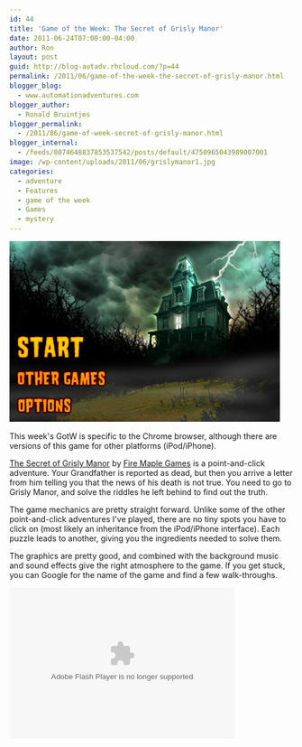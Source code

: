 ```yaml
---
id: 44
title: 'Game of the Week: The Secret of Grisly Manor'
date: 2011-06-24T07:00:00-04:00
author: Ron
layout: post
guid: http://blog-autadv.rhcloud.com/?p=44
permalink: /2011/06/game-of-the-week-the-secret-of-grisly-manor.html
blogger_blog:
  - www.automationadventures.com
blogger_author:
  - Ronald Bruintjes
blogger_permalink:
  - /2011/06/game-of-week-secret-of-grisly-manor.html
blogger_internal:
  - /feeds/8074648837853537542/posts/default/4750965043989007001
image: /wp-content/uploads/2011/06/grislymanor1.jpg
categories:
  - adventure
  - Features
  - game of the week
  - Games
  - mystery
---
```

![](/wp-content/uploads/2011/06/grislymanor1.jpg)

This week's GotW is specific to the Chrome browser, although there are versions of this game for other platforms (iPod/iPhone).

[The Secret of Grisly Manor](https://chrome.google.com/webstore/detail/kpaadcbfeeiehmjlfbgpafdjbeikhgff) by [Fire Maple Games](http://www.firemaplegames.com/) is a point-and-click adventure. Your Grandfather is reported as dead, but then you arrive a letter from him telling you that the news of his death is not true. You need to go to Grisly Manor, and solve the riddles he left behind to find out the truth.

The game mechanics are pretty straight forward. Unlike some of the other point-and-click adventures I've played, there are no tiny spots you have to click on (most likely an inheritance from the iPod/iPhone interface). Each puzzle leads to another, giving you the ingredients needed to solve them.

The graphics are pretty good, and combined with the background music and sound effects give the right atmosphere to the game. If you get stuck, you can Google for the name of the game and find a few walk-throughs.

<embed type="application/x-shockwave-flash" src="https://picasaweb.google.com/s/c/bin/slideshow.swf" width="400" height="267" flashvars="host=picasaweb.google.com&#038;captions=1&#038;hl=en_US&#038;feat=flashalbum&#038;RGB=0x000000&#038;feed=https%3A%2F%2Fpicasaweb.google.com%2Fdata%2Ffeed%2Fapi%2Fuser%2F116265228161732336331%2Falbumid%2F5732909705758637937%3Falt%3Drss%26kind%3Dphoto%26authkey%3DGv1sRgCMf7qsaO3p6UsAE%26hl%3Den_US" pluginspage="http://www.macromedia.com/go/getflashplayer">
